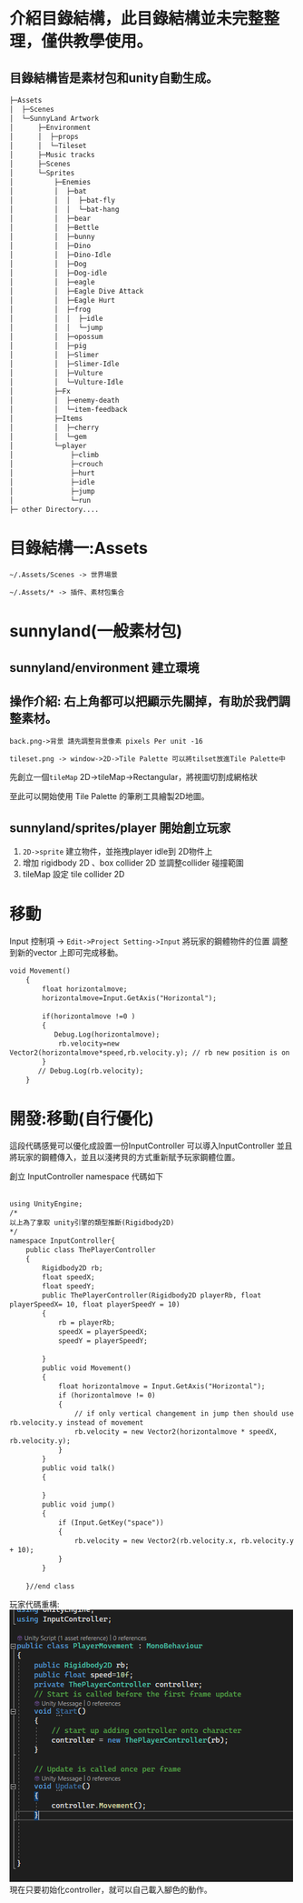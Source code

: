 # 介紹目錄結構，此目錄結構並未完整整理，僅供教學使用。

## 目錄結構皆是素材包和unity自動生成。
```
├─Assets
│  ├─Scenes
│  └─SunnyLand Artwork
│      ├─Environment
│      │  ├─props
│      │  └─Tileset
│      ├─Music tracks
│      ├─Scenes
│      └─Sprites
│          ├─Enemies
│          │  ├─bat
│          │  │  ├─bat-fly
│          │  │  └─bat-hang
│          │  ├─bear
│          │  ├─Bettle
│          │  ├─bunny
│          │  ├─Dino
│          │  ├─Dino-Idle
│          │  ├─Dog
│          │  ├─Dog-idle
│          │  ├─eagle
│          │  ├─Eagle Dive Attack
│          │  ├─Eagle Hurt
│          │  ├─frog
│          │  │  ├─idle
│          │  │  └─jump
│          │  ├─opossum
│          │  ├─pig
│          │  ├─Slimer
│          │  ├─Slimer-Idle
│          │  ├─Vulture
│          │  └─Vulture-Idle
│          ├─Fx
│          │  ├─enemy-death
│          │  └─item-feedback
│          ├─Items
│          │  ├─cherry
│          │  └─gem
│          └─player
│              ├─climb
│              ├─crouch
│              ├─hurt
│              ├─idle
│              ├─jump
│              └─run
├─ other Directory....
```
# 目錄結構一:Assets
``
~/.Assets/Scenes -> 世界場景
``

``
~/.Assets/* -> 插件、素材包集合
``

# sunnyland(一般素材包)

## sunnyland/environment 建立環境

## 操作介紹: 右上角都可以把顯示先關掉，有助於我們調整素材。
``
back.png->背景 請先調整背景像素 pixels Per unit -16
``

``
tileset.png -> window->2D->Tile Palette 可以將tilset放進Tile Palette中
``

先創立一個``tileMap`` 2D->tileMap->Rectangular，將視圖切割成網格狀

至此可以開始使用 Tile Palette 的筆刷工具繪製2D地圖。

## sunnyland/sprites/player 開始創立玩家
1. ``2D->sprite`` 建立物件，並拖拽player idle到 2D物件上
2. 增加 rigidbody 2D 、box collider 2D 並調整collider 碰撞範圍
3. tileMap 設定 tile collider 2D

# 移動
Input 控制項 -> `` Edit->Project Setting->Input ``
將玩家的鋼體物件的位置 調整到新的vector 上即可完成移動。
```
void Movement()
    {
        float horizontalmove;
        horizontalmove=Input.GetAxis("Horizontal");

        if(horizontalmove !=0 )
        {
           Debug.Log(horizontalmove);
            rb.velocity=new Vector2(horizontalmove*speed,rb.velocity.y); // rb new position is on 
        }
       // Debug.Log(rb.velocity);
    }
```
# 開發:移動(自行優化)
這段代碼感覺可以優化成設置一份InputController
可以導入InputController
並且將玩家的鋼體傳入，並且以淺拷貝的方式重新賦予玩家鋼體位置。

創立 InputController namespace 
代碼如下
```

using UnityEngine;
/*
以上為了拿取 unity引擎的類型推斷(Rigidbody2D)
*/
namespace InputController{
    public class ThePlayerController
    {
        Rigidbody2D rb;
        float speedX;
        float speedY;
        public ThePlayerController(Rigidbody2D playerRb, float playerSpeedX= 10, float playerSpeedY = 10)
        {
            rb = playerRb;
            speedX = playerSpeedX;
            speedY = playerSpeedY;

        }
        public void Movement()
        {
            float horizontalmove = Input.GetAxis("Horizontal");
            if (horizontalmove != 0)
            {
                // if only vertical changement in jump then should use rb.velocity.y instead of movement
                rb.velocity = new Vector2(horizontalmove * speedX, rb.velocity.y);
            }
        }
        public void talk()
        {

        }
        public void jump()
        {
            if (Input.GetKey("space"))
            {
                rb.velocity = new Vector2(rb.velocity.x, rb.velocity.y + 10);
            }
        }
  
    }//end class
```

玩家代碼重構:
![Alt text](image.png)
現在只要初始化controller，就可以自己載入腳色的動作。